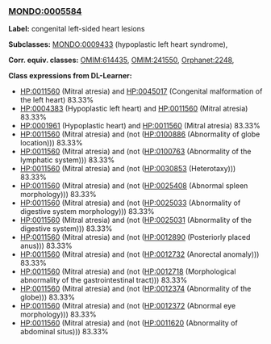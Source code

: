 
### [MONDO:0005584](http://purl.obolibrary.org/obo/MONDO_0005584)
**Label:** congenital left-sided heart lesions

**Subclasses:** [MONDO:0009433](http://purl.obolibrary.org/obo/MONDO_0009433) (hypoplastic left heart syndrome), 

**Corr. equiv. classes:** [OMIM:614435](http://purl.obolibrary.org/obo/OMIM_614435), [OMIM:241550](http://purl.obolibrary.org/obo/OMIM_241550), [Orphanet:2248](http://www.orpha.net/ORDO/Orphanet_2248), 

**Class expressions from DL-Learner:**

- [HP:0011560](http://purl.obolibrary.org/obo/HP_0011560) (Mitral atresia) and [HP:0045017](http://purl.obolibrary.org/obo/HP_0045017) (Congenital malformation of the left heart) 83.33%
- [HP:0004383](http://purl.obolibrary.org/obo/HP_0004383) (Hypoplastic left heart) and [HP:0011560](http://purl.obolibrary.org/obo/HP_0011560) (Mitral atresia) 83.33%
- [HP:0001961](http://purl.obolibrary.org/obo/HP_0001961) (Hypoplastic heart) and [HP:0011560](http://purl.obolibrary.org/obo/HP_0011560) (Mitral atresia) 83.33%
- [HP:0011560](http://purl.obolibrary.org/obo/HP_0011560) (Mitral atresia) and (not ([HP:0100886](http://purl.obolibrary.org/obo/HP_0100886) (Abnormality of globe location))) 83.33%
- [HP:0011560](http://purl.obolibrary.org/obo/HP_0011560) (Mitral atresia) and (not ([HP:0100763](http://purl.obolibrary.org/obo/HP_0100763) (Abnormality of the lymphatic system))) 83.33%
- [HP:0011560](http://purl.obolibrary.org/obo/HP_0011560) (Mitral atresia) and (not ([HP:0030853](http://purl.obolibrary.org/obo/HP_0030853) (Heterotaxy))) 83.33%
- [HP:0011560](http://purl.obolibrary.org/obo/HP_0011560) (Mitral atresia) and (not ([HP:0025408](http://purl.obolibrary.org/obo/HP_0025408) (Abnormal spleen morphology))) 83.33%
- [HP:0011560](http://purl.obolibrary.org/obo/HP_0011560) (Mitral atresia) and (not ([HP:0025033](http://purl.obolibrary.org/obo/HP_0025033) (Abnormality of digestive system morphology))) 83.33%
- [HP:0011560](http://purl.obolibrary.org/obo/HP_0011560) (Mitral atresia) and (not ([HP:0025031](http://purl.obolibrary.org/obo/HP_0025031) (Abnormality of the digestive system))) 83.33%
- [HP:0011560](http://purl.obolibrary.org/obo/HP_0011560) (Mitral atresia) and (not ([HP:0012890](http://purl.obolibrary.org/obo/HP_0012890) (Posteriorly placed anus))) 83.33%
- [HP:0011560](http://purl.obolibrary.org/obo/HP_0011560) (Mitral atresia) and (not ([HP:0012732](http://purl.obolibrary.org/obo/HP_0012732) (Anorectal anomaly))) 83.33%
- [HP:0011560](http://purl.obolibrary.org/obo/HP_0011560) (Mitral atresia) and (not ([HP:0012718](http://purl.obolibrary.org/obo/HP_0012718) (Morphological abnormality of the gastrointestinal tract))) 83.33%
- [HP:0011560](http://purl.obolibrary.org/obo/HP_0011560) (Mitral atresia) and (not ([HP:0012374](http://purl.obolibrary.org/obo/HP_0012374) (Abnormality of the globe))) 83.33%
- [HP:0011560](http://purl.obolibrary.org/obo/HP_0011560) (Mitral atresia) and (not ([HP:0012372](http://purl.obolibrary.org/obo/HP_0012372) (Abnormal eye morphology))) 83.33%
- [HP:0011560](http://purl.obolibrary.org/obo/HP_0011560) (Mitral atresia) and (not ([HP:0011620](http://purl.obolibrary.org/obo/HP_0011620) (Abnormality of abdominal situs))) 83.33%


